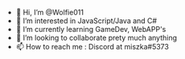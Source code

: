 - 👋 Hi, I’m @Wolfie011
- 👀 I’m interested in JavaScript/Java and C#
- 🌱 I’m currently learning GameDev, WebAPP's
- 💞️ I’m looking to collaborate prety much anything
- 📫 How to reach me : Discord at miszka#5373

<!---
Wolfie011/Wolfie011 is a ✨ special ✨ repository because its `README.md` (this file) appears on your GitHub profile.
You can click the Preview link to take a look at your changes.
--->
